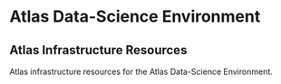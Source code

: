# Atlas Data-Science Environment

## Atlas Infrastructure Resources

Atlas infrastructure resources for the Atlas Data-Science Environment.
